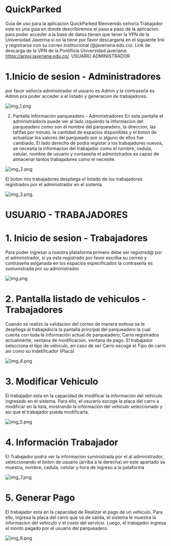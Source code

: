 # QuickParked
Guia de uso para la aplicacion QuickParked
Bienvenido señor/a Trabajador este es una guia en donde describiremos el paso a paso de la aplicacion.
para poder acceder a la base de datos tienen que tener la VPN de la Universidad Javerina si no la tiene por favor 
descargarla en el siguiente link y registrarse con su correo institucional (@javeriana.edu.co).
Link de descarga de la VPN de la Pontificia Universidad javeriana: https://arpuj.javeriana.edu.co/.
USUARIO ADMINISTRADOR

# 1.Inicio de sesion - Administradores
por favor señor/a administrador el usuario es Admin y la contraseña es Admin pra poder acceder a el listado y generacion 
de trabajadores.

![img_1.png](img_1.png)

2. Pantalla Información parqueadero - Administradores
En esta pantalla el administrador/a puede ver al lado izquierdo la informacion del parqueadero como son el nombre del 
parqueadero, la direccion, las tafifas por minuto, la cantidad de espacios disponibles y el boton de actualizar los valores del parqueado 
por si alguno de ellos fue cambiado. 
El lado derecho de podra registar a los trabajadores nuevos, se necesita la informacion del trabajador como el nombre, cedula, celular, 
nombre de usuario y contaseña el administrados es capaz de almacenar tantos trabajadores como el necesite.

![img_2.png](img_2.png)

El boton mis trabajadores despliega el listado de los trabajadores registrados por el administrador en el sistema.

![img_3.png](img_3.png).

# USUARIO - TRABAJADORES

# 1. Inicio de sesion - Trabajadores

Para poder ingresar a nuestra plataforma primero debe ser registrad@ por el administrador, si ya esta 
registrado por favor escriba su correo y contraseña asiganada en los espacios especificados la contraseña es sumunistrada por su 
administrador.

![img.png](img.png)

# 2. Pantalla listado de vehiculos - Trabajadores

Cuando se realizo la validacion del correo de manera exitosa se le despliega al trabajador/a la pantalla principal del parqueadero
la cual cuenta con toda la información actual de parqueadero; Carro registrados actualmente, ventana de modificacion, ventana de pago.
El trabajador selecciona el tipo de vehiculo, en caso de ser Carro escoge el Tipo de carro asi como su indetificador (Placa)

![img_4.png](img_4.png)

# 3. Modificar Vehiculo

El trabajador esta en la capacidad de modificar la información del vehiculo ingresado en el sistema. Para ello, el usurario escoge la placa del carro a modificar en la lista, mostrando la informacion del vehiculo seleccionado y asi que el trabajador pueda modificarla.

![img_5.png](img_5.png)

# 4. Información Trabajador

El Trabajador podra ver la informacion suministrada por el al administrador, seleccionando el boton de usuario (arriba a la derecha)
en este apartado se muestra, nombre, cedula, celular y hora de ingreso a la pataforma

![img_7.png](img_7.png)


# 5. Generar Pago

El trabajador esta en la capacidad de Realizar el pago de un vehiculo. Para ello, ingresa la placa del carro que va de salida, el sistema le muestra la informacion del vehiculo y el costo del servicio. Luego, el trabajador ingresa el monto pagado por el usuario del parqueadero.

![img_6.png](img_6.png)
